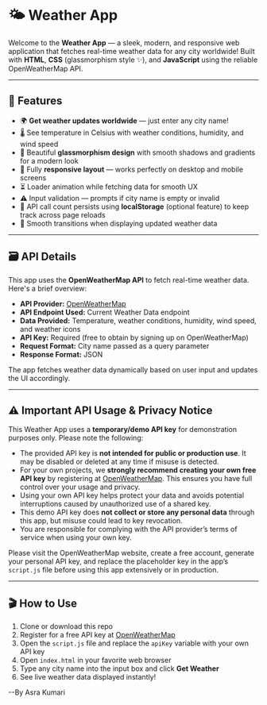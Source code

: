 # 🌤️ Weather App

Welcome to the **Weather App** — a sleek, modern, and responsive web application that fetches real-time weather data for any city worldwide! Built with **HTML**, **CSS** (glassmorphism style ✨), and **JavaScript** using the reliable OpenWeatherMap API.


[Live Demo]: (https://asrakumari.github.io/weather-app/)
---

## 🚀 Features

- 🌍 **Get weather updates worldwide** — just enter any city name!  
- 🌡️ See temperature in Celsius with weather conditions, humidity, and wind speed  
- 💎 Beautiful **glassmorphism design** with smooth shadows and gradients for a modern look  
- 📱 Fully **responsive layout** — works perfectly on desktop and mobile screens  
- ⏳ Loader animation while fetching data for smooth UX  
- ⚠️ Input validation — prompts if city name is empty or invalid  
- 💾 API call count persists using **localStorage** (optional feature) to keep track across page reloads  
- 🔄 Smooth transitions when displaying updated weather data

---

## 🗃️ API Details

This app uses the **OpenWeatherMap API** to fetch real-time weather data. Here's a brief overview:

- **API Provider:** [OpenWeatherMap](https://openweathermap.org/)  
- **API Endpoint Used:** Current Weather Data endpoint  
- **Data Provided:** Temperature, weather conditions, humidity, wind speed, and weather icons  
- **API Key:** Required (free to obtain by signing up on OpenWeatherMap)  
- **Request Format:** City name passed as a query parameter  
- **Response Format:** JSON  

The app fetches weather data dynamically based on user input and updates the UI accordingly.

---

## ⚠️ Important API Usage & Privacy Notice

This Weather App uses a **temporary/demo API key** for demonstration purposes only. Please note the following:

- The provided API key is **not intended for public or production use**. It may be disabled or deleted at any time if misuse is detected.  
- For your own projects, we **strongly recommend creating your own free API key** by registering at [OpenWeatherMap](https://openweathermap.org/api). This ensures you have full control over your usage and privacy.  
- Using your own API key helps protect your data and avoids potential interruptions caused by unauthorized use of a shared key.  
- This demo API key does **not collect or store any personal data** through this app, but misuse could lead to key revocation.  
- You are responsible for complying with the API provider’s terms of service when using your own key.  

Please visit the OpenWeatherMap website, create a free account, generate your personal API key, and replace the placeholder key in the app’s `script.js` file before using this app extensively or in production.

---

## 🎬 How to Use

1. Clone or download this repo  
2. Register for a free API key at [OpenWeatherMap](https://openweathermap.org/api)  
3. Open the `script.js` file and replace the `apiKey` variable with your own API key  
4. Open `index.html` in your favorite web browser  
5. Type any city name into the input box and click **Get Weather**  
6. See live weather data displayed instantly!

--By Asra Kumari
